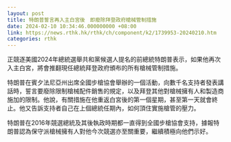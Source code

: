 ```yaml
---
layout: post
title: 特朗普誓言再入主白宮後　即廢除拜登政府槍械管制措施
date: 2024-02-10 10:34:46.000000000 +08:00
link: https://news.rthk.hk/rthk/ch/component/k2/1739953-20240210.htm
categories: rthk
---
```


正競逐美國2024年總統選舉共和黨候選人提名的前總統特朗普表示，如果他再次入主白宮，將會推翻現任總統拜登政府頒布的所有槍械管制措施。

特朗普在賓夕法尼亞州出席全國步槍協會舉辦的一個活動，向數千名支持者發表講話時，誓言要廢除限制槍械配件銷售的規定，以及拜登其他對槍械擁有人和製造商施加的限制。他說，有關措施在他重返白宮後的第一個星期，甚至第一天就會終止。他又告訴支持者自己在上個總統任期內，如何頂住實施槍管的壓力。

特朗普在2016年競選總統及其後執政時期都一直得到全國步槍協會支持，據報特朗普認為保守派槍械擁有人對他今次競選亦至關重要，繼續積極向他們示好。
